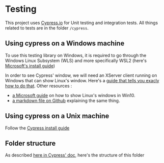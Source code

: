 # Testing

This project uses [Cypress.io](https://www.cypress.io/) for Unit testing and integration tests. All things related to tests are in the folder `/cypress`.

## Using cypress on a Windows machine

To use this testing library on Windows, it is required to go through the Windows Linux Subsystem (WLS) and more specifically WSL2 (here's [Microsoft's install guide](https://docs.microsoft.com/en-us/windows/wsl/install-win10))

In order to see Cypress' window, we will need an XServer client running on Windows that can show Linux's window. Here's a [guide that tells you exacly how to do that](https://nickymeuleman.netlify.app/blog/gui-on-wsl2-cypress).
Other resources :
- [a Microsoft guide](https://techcommunity.microsoft.com/t5/windows-dev-appconsult/running-wsl-gui-apps-on-windows-10/ba-p/1493242) on how to show Linux's windows in Win10.
- [a markdown file on Github](https://github.com/QMonkey/wsl-tutorial/blob/master/README.wsl2.md) explaining the same thing.

## Using cypress on a Unix machine

Follow the [Cypress install guide](https://docs.cypress.io/guides/getting-started/installing-cypress.html#System-requirements)

## Folder structure

As described [here in Cypress' doc](https://docs.cypress.io/guides/core-concepts/writing-and-organizing-tests.html#Folder-Structure), here's the structure of this folder
